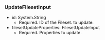 ### UpdateFilesetInput


- id: System.String
  - Required. ID of the Fileset. to update.
- filesetUpdateProperties: FilesetUpdateInput
  - Required. Properties to update.
